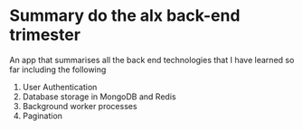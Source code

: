 # Summary do the alx back-end trimester
 An app that summarises all the back end technologies that I have learned so far including
 the following

 1. User Authentication
 2. Database storage in MongoDB and Redis
 3. Background worker processes
 4. Pagination
